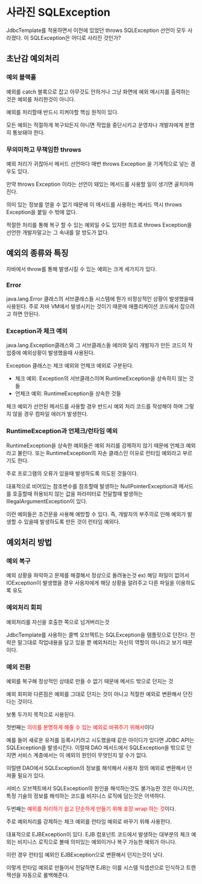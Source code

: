 # 사라진 SQLException
JdbcTemplate를 적용하면서 이전에 있었던 throws SQLException 선언이 모두 사라졌다.
이 SQLException은 어디로 사라진 것인가?

## 초난감 예외처리
### 예외 블랙홀
예외를 catch 블록으로 잡고 아무것도 안하거나 그냥 화면에 예외 메시지를 출력하는 것은 예외를 처리한것이 아니다.

예외를 처리할때 반드시 지켜야할 핵심 원칙이 있다.

모든 예외는 적절하게 복구되든지 아니면
작업을 중단시키고 운영자나 개발자에게 분명히 통보돼야 한다.

### 무의미하고 무책임한 throws
예외 처리가 귀찮아서 메서드 선언마다 매번 throws Exception 을 기계적으로 넣는 경우도 있다.

만약 throws Exception 이라는 선언이 돼있는 메서드를 사용할 일이 생기면 골치아파진다.

의미 있는 정보를 얻을 수 없기 때문에 이 메서드를 사용하는 메서드 역시 throws Exception을 붙일 수 밖에 없다.

적절한 처리를 통해 복구 할 수 있는 예외일 수도 있지만 최초로 throws Exception을 선언한 개발자말고는 그 속내를 알 방도가 없다.

## 예외의 종류와 특징
자바에서 throw를 통해 발생시킬 수 있는 예외는 크게 세가지가 있다.
### Error
java.lang.Error 클래스의 서브클래스들
시스템에 뭔가 비정상적인 상황이 발생했을때 사용된다.
주로 자바 VM에서 발생시키는 것이기 때문에 애플리케이션 코드에서 잡으려고 하면 안된다.

### Exception과 체크 예외
java.lang.Exception클래스와 그 서브클래스들
에러와 달리 개발자가 만든 코드의 작업중에 예외상황이 발생했을때 사용된다.

Exception 클래스는 체크 예외와 언체크 예외로 구분된다.
- 체크 예외: Exception의 서브클래스이며 RuntimeException을 상속하지 않는 것들
- 언체크 예외: RuntimeException을 상속한 것들

체크 예외가 선언된 메서드를 사용할 경우 반드시 예외 처리 코드를 작성해야 하며 그렇지 않을 경우 컴파일 에러가 발생한다.

### RuntimeException과 언체크/런타임 예외
RuntimeException을 상속한 예외들은 예외 처리를 강제하지 않기 때문에 언체크 예외라고 불린다.
또는 RuntimeException의 자손 클래스인 이유로 런타임 예외라고 부르기도 한다.

주로 프로그램의 오류가 있을때 발생하도록 의도된 것들이다.

대표적으로 비어있는 참조변수를 참조할때 발생하는 NullPointerException과
메서드를 호출할때 허용되지 않는 값을 파라미터로 전달할때 발생하는 IllegalArgumentException이 있다.

이런 예외들은 조건문을 사용해 예방할 수 있다.
즉, 개발자의 부주의로 인해 예외가 발생할 수 있을때 발생하도록 만든 것이 런타임 예외다.

## 예외처리 방법
### 예외 복구
예외 상황을 파악하고 문제를 해결해서 정상으로 돌려놓는것
ex) 해당 파일이 없어서 IOException이 발생했을 경우 사용자에게 해당 상황을 알려주고 다른 파일을 이용하도록 유도

### 예외처리 회피
예외처리를 자신을 호출한 쪽으로 넘겨버리는것

JdbcTemplate를 사용하는 콜백 오브젝트는 SQLException을 템플릿으로 던진다.
전략은 말그대로 작업내용을 담고 있을 뿐 예외처리는 자신의 역할이 아니라고 보기 때문이다.

### 예외 전환
예외를 복구해 정상적인 상태로 만들 수 없기 때문에 메서드 밖으로 던지는 것

예외 회피와 다른점은 예외를 그대로 던지는 것이 아니고 적절한 예외로 변환해서 던진다는 것이다. 

보통 두가지 목적으로 사용된다.

첫번째는 <span style='color:red'>의미를 분명하게 해줄 수 있는 예외로 바꿔주기 위해서</span>이다

예를 들어 새로운 유저를 등록시키려고 시도했을때 같은 아이디가 있다면 JDBC API는 SQLException을 발생시킨다. 이럴때 DAO 메서드에서 SQLException을 밖으로 던지면 서비스 계층에서는 이 예외의 원인이 무엇인지 알 수가 없다.

이럴땐 DAO에서 SQLException의 정보를 해석해서 사용자 정의 예외로 변환해서 던져줄 필요가 있다.

서비스 오브젝트에서 SQLException의 원인을 해석하는것도 불가능한 것은 아니지만, 특정 기술의 정보를 해석하는 코드를 비지니스 로직에 담는것은 어색하다.

두번째는 <span style='color:red'>예외를 처리하기 쉽고 단순하게 만들기 위해 포장 wrap 하는 것</span>이다.

주로 예외처리를 강제하는 체크 예외를 런타임 예외로 바꾸기 위해 사용한다.

대표적으로 EJBException이 있다. EJB 컴포넌트 코드에서 발생하는 대부분의 체크 예외는 비지니스 로직으로 볼때 의미있는 예외이거나 복구 가능한 예외가 아니다.

이런 경우 런타임 예외인 EJBException으로 변환해서 던지는것이 낫다.

이렇게 런타임 예외로 만들어서 전달하면 EJB는 이를 시스템 익셉션으로 인식하고 트랜잭션을 자동으로 롤백해준다.

